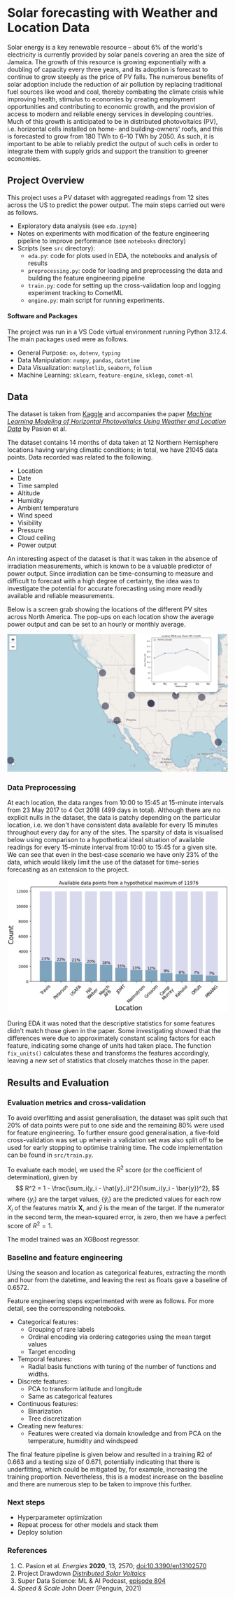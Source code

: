 
<!-- <img src="./images/solar_farm.jpeg" width="500"/> -->

# Solar forecasting with Weather and Location Data

Solar energy is a key renewable resource – about 6% of the world's electricity is currently provided by solar panels covering an area the size of Jamaica. The growth of this resource is growing exponentially with a doubling of capacity every three years, and its adoption is forecast to continue to grow steeply as the price of PV falls. The numerous benefits of solar adoption include the reduction of air pollution by replacing traditional fuel sources like wood and coal, thereby combating the climate crisis while improving health, stimulus to economies by creating employment opportunities and contributing to economic growth, and the provision of access to modern and reliable energy services in developing countries. Much of this growth is anticipated to be in distributed photovoltaics (PV), i.e. horizontal cells installed on home- and building-owners' roofs, and this is forecasted to grow from 180 TWh to 6–10 TWh by 2050. As such, it is important to be able to reliably predict the output of such cells in order to integrate them with supply grids and support the transition to greener economies.

## Project Overview

This project uses a PV dataset with aggregated readings from 12 sites across the US to predict the power output. The main steps carried out were as follows.

- Exploratory data analysis (see `eda.ipynb`)
- Notes on experiments with modification of the feature engineering pipeline to improve performance (see `notebooks` directory)
- Scripts (see `src` directory):
    - `eda.py`: code for plots used in EDA, the notebooks and analysis of results
    - `preprocessing.py`: code for loading and preprocessing the data and building the feature engineering pipeline
    - `train.py`: code for setting up the cross-validation loop and logging experiment tracking to CometML
    - `engine.py`: main script for running experiments. 

#### Software and Packages

The project was run in a VS Code virtual environment running Python 3.12.4. The main packages used were as follows.

- General Purpose: `os`, `dotenv`, `typing`
- Data Manipulation: `numpy`, `pandas`, `datetime`
- Data Visualization: `matplotlib`, `seaborn`, `folium`
- Machine Learning: `sklearn`, `feature-engine`, `sklego`, `comet-ml`

## Data

The dataset is taken from [Kaggle](https://www.kaggle.com/datasets/saurabhshahane/northern-hemisphere-horizontal-photovoltaic) and accompanies the paper [*Machine Learning Modeling of Horizontal Photovoltaics Using Weather and Location Data*](https://www.mdpi.com/1996-1073/13/10/2570) by Pasion et al. 

The dataset contains 14 months of data taken at 12 Northern Hemisphere locations having varying climatic conditions; in total, we have 21045 data points. Data recorded was related to the following. 
- Location 
- Date 
- Time sampled 
- Altitude
- Humidity
- Ambient temperature
- Wind speed
- Visibility
- Pressure
- Cloud ceiling
- Power output

An interesting aspect of the dataset is that it was taken in the absence of irradiation measurements, which is known to be a valuable predictor of power output. Since irradiation can be time-consuming to measure and difficult to forecast with a high degree of certainty, the idea was to investigate the potential for accurate forecasting using more readily available and reliable measurements. 

Below is a screen grab showing the locations of the different PV sites across North America. The pop-ups on each location show the average power output and can be set to an hourly or monthly average.

![Map](./images/map_example.png)

### Data Preprocessing
At each location, the data ranges from 10:00 to 15:45 at 15-minute intervals from 23 May 2017 to 4 Oct 2018 (499 days in total). Although there are no explicit nulls in the dataset, the data is patchy depending on the particular location, i.e. we don't have consistent data available for every 15 minutes throughout every day for any of the sites. The sparsity of data is visualised below using comparison to a hypothetical ideal situation of available readings for every 15-minute interval from 10:00 to 15:45 for a given site. We can see that even in the best-case scenario we have only 23% of the data, which would likely limit the use of the dataset for time-series forecasting as an extension to the project.

![Missing values](./images/missing_values.png)

During EDA it was noted that the descriptive statistics for some features didn't match those given in the paper. Some investigating showed that the differences were due to approximately constant scaling factors for each feature, indicating some change of units had taken place. The function `fix_units()` calculates these and transforms the features accordingly, leaving a new set of statistics that closely matches those in the paper.

## Results and Evaluation

### Evaluation metrics and cross-validation
To avoid overfitting and assist generalisation, the dataset was split such that 20% of data points were put to one side and the remaining 80% were used for feature engineering. To further ensure good generalisation, a five-fold cross-validation was set up wherein a validation set was also split off to be used for early stopping to optimise training time. The code implementation can be found in `src/train.py`. 

To evaluate each model, we used the $R^2$ score (or the coefficient of determination), given by
$$
R^2 = 1 - \frac{\sum_i(y_i - \hat{y}_i)^2}{\sum_i(y_i - \bar{y})^2},
$$
where $\{y_i\}$ are the target values, $\{\hat{y}_i\}$ are the predicted values for each row $X_i$ of the features matrix $\bm{X}$, and $\bar{y}$ is the mean of the target. If the numerator in the second term, the mean-squared error, is zero, then we have a perfect score of $R^2 = 1$. 

The model trained was an XGBoost regressor. 

### Baseline and feature engineering
Using the season and location as categorical features, extracting the month and hour from the datetime, and leaving the rest as floats gave a baseline of 0.6572.

Feature engineering steps experimented with were as follows. For more detail, see the corresponding notebooks.
- Categorical features:
    - Grouping of rare labels
    - Ordinal encoding via ordering categories using the mean target values
    - Target encoding
- Temporal features:
    - Radial basis functions with tuning of the number of functions and widths. 
- Discrete features:
    - PCA to transform latitude and longitude
    - Same as categorical features
- Continuous features:
    - Binarization
    - Tree discretization
- Creating new features:
    - Features were created via domain knowledge and from PCA on the temperature, humidity and windspeed

The final feature pipeline is given below and resulted in a training R2 of 0.663 and a testing size of 0.671, potentially indicating that there is underfitting, which could be mitigated by, for example, increasing the training proportion. Nevertheless, this is a modest increase on the baseline and there are numerous step to be taken to improve this further.  

### Next steps
- Hyperparameter optimization
- Repeat process for other models and stack them
- Deploy solution

### References
1. C. Pasion et al. *Energies* **2020**, 13, 2570; [doi:10.3390/en13102570](https://www.mdpi.com/1996-1073/13/10/2570)
2. Project Drawdown [*Distributed Solar Voltaics*](https://drawdown.org/solutions/distributed-solar-photovoltaics#:~:text=Distributed%20solar%20photovoltaics%20(PV)%20are,and%20natural%20gas%20power%20plants.)
3. Super Data Science: ML & AI Podcast, [episode 804](https://open.spotify.com/episode/5rz25YVgRP9vZXYXLCwWmF?si=99e2b2aaba994eaa)
4. *Speed & Scale* John Doerr (Penguin, 2021)